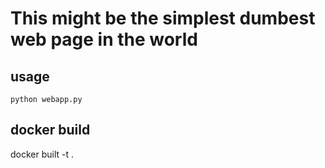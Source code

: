 # This might be the simplest dumbest web page in the world

## usage
```
python webapp.py
```

## docker build
docker built -t <your image> .

